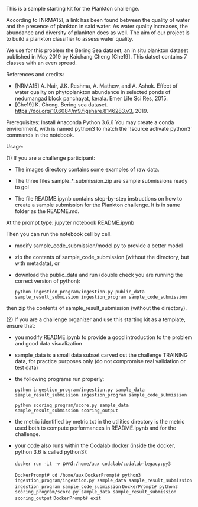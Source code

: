 This is a sample starting kit for the Plankton challenge. 

According to [NRMA15], a link has been found between the quality of water and the presence of plankton in said water. As water quality increases, the abundance and diversity of plankton does as well. The aim of our project is to build a plankton classifier to assess water quality.

We use for this problem the Bering Sea dataset, an in situ plankton dataset published in May 2019 by Kaichang Cheng [Che19]. This datset contains 7 classes with an even spread.

References and credits: 
- [NRMA15] A. Nair, J.K. Reshma, A. Mathew, and A. Ashok. Effect of water quality on phytoplankton abundance in selected ponds of nedumangad block panchayat, kerala. Emer Life Sci Res, 2015.
- [Che19] K. Cheng. Bering sea dataset. https://doi.org/10.6084/m9.figshare.8146283.v3, 2019.

Prerequisites:
Install Anaconda Python 3.6.6 
You may create a conda environment, with is named python3 to match the '!source activate python3' commands in the notebook.

Usage:

(1) If you are a challenge participant:

- The images directory contains some examples of raw data.

- The three files sample_*_submission.zip are sample submissions ready to go!

- The file README.ipynb contains step-by-step instructions on how to create a sample submission for the Plankton challenge. It is in same folder as the README.md.

At the prompt type:
jupyter notebook README.ipynb

Then you can run the notebook cell by cell.

- modify sample_code_submission/model.py to provide a better model

- zip the contents of sample_code_submission (without the directory, but with metadata), or

- download the public_data and run (double check you are running the correct version of python):

  `python ingestion_program/ingestion.py public_data sample_result_submission ingestion_program sample_code_submission`

then zip the contents of sample_result_submission (without the directory).

(2) If you are a challenge organizer and use this starting kit as a template, ensure that:

- you modify README.ipynb to provide a good introduction to the problem and good data visualization

- sample_data is a small data subset carved out the challenge TRAINING data, for practice purposes only (do not compromise real validation or test data)

- the following programs run properly:

    `python ingestion_program/ingestion.py sample_data sample_result_submission ingestion_program sample_code_submission`

    `python scoring_program/score.py sample_data sample_result_submission scoring_output`

- the metric identified by metric.txt in the utilities directory is the metric used both to compute performances in README.ipynb and for the challenge.

- your code also runs within the Codalab docker (inside the docker, python 3.6 is called python3):

	`docker run -it -v `pwd`:/home/aux codalab/codalab-legacy:py3`
	
	`DockerPrompt# cd /home/aux`
	`DockerPrompt# python3 ingestion_program/ingestion.py sample_data sample_result_submission ingestion_program sample_code_submission`
	`DockerPrompt# python3 scoring_program/score.py sample_data sample_result_submission scoring_output`
	`DockerPrompt# exit`